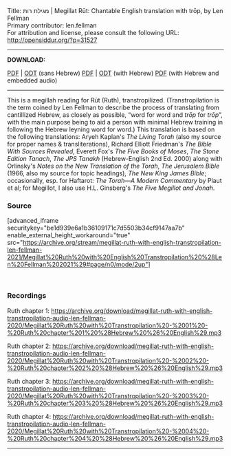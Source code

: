 <html>
<head></head>
<body>
Title: מגילת רות | Megillat Rūt: Chantable English translation with trōp, by Len Fellman<br />
Primary contributor: len.fellman<br />
For attribution and license, please consult the following URL: <a href="http://opensiddur.org/?p=31527">http://opensiddur.org/?p=31527</a>
<p />
<hr />

<strong>DOWNLOAD:</strong> 

<a href="https://archive.org/download/megillat-ruth-with-english-transtropilation-len-fellman-2021/Megillat%20Ruth%20with%20English%20Transtropilation%20%28Len%20Fellman%202021%29%20-%20english%20only.pdf">PDF</a> | <a href="https://archive.org/download/megillat-ruth-with-english-transtropilation-len-fellman-2021/Megillat%20Ruth%20with%20English%20Transtropilation%20%28Len%20Fellman%202021%29%20-%20english%20only.odt">ODT</a> (sans Hebrew) 
<a href="https://archive.org/download/megillat-ruth-with-english-transtropilation-len-fellman-2021/Megillat%20Ruth%20with%20English%20Transtropilation%20%28Len%20Fellman%202021%29.pdf">PDF</a> | <a href="https://archive.org/download/megillat-ruth-with-english-transtropilation-len-fellman-2021/Megillat%20Ruth%20with%20English%20Transtropilation%20%28Len%20Fellman%202021%29.odt">ODT</a> (with Hebrew) 
<a href="https://archive.org/download/megillat-ruth-with-english-transtropilation-len-fellman-2021/Megillat%20Ruth%20with%20English%20Transtropilation%20and%20audio%20%28Len%20Fellman%202021%29.pdf">PDF</a> (with Hebrew and embedded audio)

<hr />

This is a megillah reading for Rūt (Ruth), transtropilized. (Transtropilation is the term coined by Len Fellman to describe the process of translating from cantillized Hebrew, as closely as possible, “word for word and <em>trōp</em> for <em>trōp</em>”, with the main purpose being to aid a person with minimal Hebrew training in following the Hebrew leyning word for word.) This translation is based on the following translations: Aryeh Kaplan's <em>The Living Torah</em> (also my source for proper names &amp; transliterations), Richard Elliott Friedman's <em>The Bible With Sources Revealed</em>, Everett Fox's <em>The Five Books of Moses</em>, <em>The Stone Edition Tanach</em>, <em>The JPS Tanakh</em> (Hebrew-English 2nd Ed. 2000) along with Orlinsky's <em>Notes on the New Translation of the Torah</em>, <em>The Jerusalem Bible</em> (1966, also my source for topic headings), <em>The New King James Bible</em>; occasionally, esp. for Haftarot: <em>The Torah—A Modern Commentary</em> by Plaut et al; for Megillot, I also use H.L. Ginsberg's <em>The Five Megillot and Jonah</em>.

<h3>Source</h3>

[advanced_iframe securitykey="be1d939e6a1b36109171c7d5503b34cf9147aa7b" enable_external_height_workaround="true" src="https://archive.org/stream/megillat-ruth-with-english-transtropilation-len-fellman-2021/Megillat%20Ruth%20with%20English%20Transtropilation%20%28Len%20Fellman%202021%29#page/n0/mode/2up"]

&nbsp;
<h3>Recordings</h3>

Ruth chapter 1: 
https://archive.org/download/megillat-ruth-with-english-transtropilation-audio-len-fellman-2020/Megillat%20Ruth%20with%20Transtropilation%20-%2001%20-%20Ruth%20chapter%201%20%28Hebrew%20%26%20English%29.mp3

Ruth chapter 2: 
https://archive.org/download/megillat-ruth-with-english-transtropilation-audio-len-fellman-2020/Megillat%20Ruth%20with%20Transtropilation%20-%2002%20-%20Ruth%20chapter%202%20%28Hebrew%20%26%20English%29.mp3

Ruth chapter 3: 
https://archive.org/download/megillat-ruth-with-english-transtropilation-audio-len-fellman-2020/Megillat%20Ruth%20with%20Transtropilation%20-%2003%20-%20Ruth%20chapter%203%20%28Hebrew%20%26%20English%29.mp3

Ruth chapter 4: 
https://archive.org/download/megillat-ruth-with-english-transtropilation-audio-len-fellman-2020/Megillat%20Ruth%20with%20Transtropilation%20-%2004%20-%20Ruth%20chapter%204%20%28Hebrew%20%26%20English%29.mp3

<hr />

&nbsp;
</body>
</html>